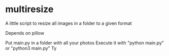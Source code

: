 # multiresize
A little script to resize all images in a folder to a given format 

Depends on pillow

Put main.py in a folder with all your photos
Execute it with "python main.py" or "python3 main.py"
Ty
